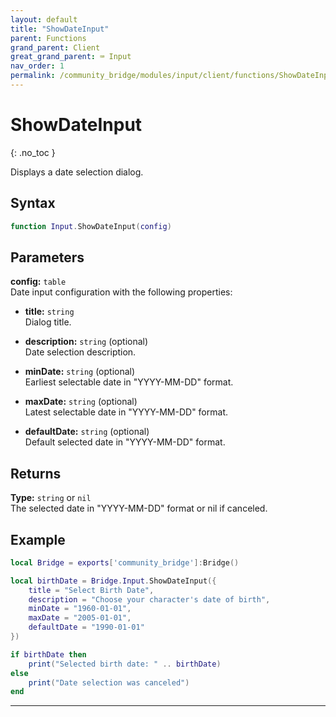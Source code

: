 ```yaml
---
layout: default
title: "ShowDateInput"
parent: Functions
grand_parent: Client
great_grand_parent: ⌨️ Input
nav_order: 1
permalink: /community_bridge/modules/input/client/functions/ShowDateInput/
---
```


# ShowDateInput
{: .no_toc }

Displays a date selection dialog.

## Syntax

```lua
function Input.ShowDateInput(config)
```

## Parameters

**config:** `table`  
Date input configuration with the following properties:

- **title:** `string`  
  Dialog title.

- **description:** `string` (optional)  
  Date selection description.

- **minDate:** `string` (optional)  
  Earliest selectable date in "YYYY-MM-DD" format.

- **maxDate:** `string` (optional)  
  Latest selectable date in "YYYY-MM-DD" format.

- **defaultDate:** `string` (optional)  
  Default selected date in "YYYY-MM-DD" format.

## Returns

**Type:** `string` or `nil`  
The selected date in "YYYY-MM-DD" format or nil if canceled.

## Example

```lua
local Bridge = exports['community_bridge']:Bridge()

local birthDate = Bridge.Input.ShowDateInput({
    title = "Select Birth Date",
    description = "Choose your character's date of birth",
    minDate = "1960-01-01",
    maxDate = "2005-01-01",
    defaultDate = "1990-01-01"
})

if birthDate then
    print("Selected birth date: " .. birthDate)
else
    print("Date selection was canceled")
end
```

---